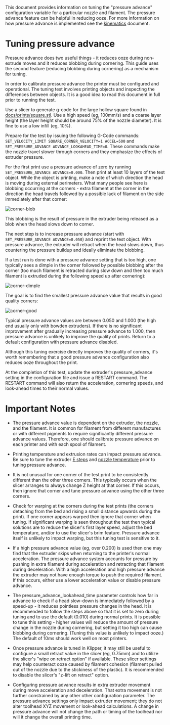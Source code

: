 This document provides information on tuning the "pressure advance"
configuration variable for a particular nozzle and filament. The
pressure advance feature can be helpful in reducing ooze. For more
information on how pressure advance is implemented see the
[kinematics](Kinematics.md) document.

Tuning pressure advance
=======================

Pressure advance does two useful things - it reduces ooze during
non-extrude moves and it reduces blobbing during cornering. This guide
uses the second feature (reducing blobbing during cornering) as a
mechanism for tuning.

In order to calibrate pressure advance the printer must be configured
and operational. The tuning test involves printing objects and
inspecting the differences between objects. It is a good idea to read
this document in full prior to running the test.

Use a slicer to generate g-code for the large hollow square found in
[docs/prints/square.stl](prints/square.stl). Use a high speed (eg,
100mm/s) and a coarse layer height (the layer height should be around
75% of the nozzle diameter). It is fine to use a low infill (eg, 10%).

Prepare for the test by issuing the following G-Code commands:
`SET_VELOCITY_LIMIT SQUARE_CORNER_VELOCITY=1 ACCEL=500` and
`SET_PRESSURE_ADVANCE ADVANCE_LOOKAHEAD_TIME=0`. These commands make
the nozzle travel slower through corners and they emphasize the
effects of extruder pressure.

For the first print use a pressure advance of zero by running
`SET_PRESSURE_ADVANCE ADVANCE=0.000`. Then print at least 10 layers of
the test object. While the object is printing, make a note of which
direction the head is moving during external perimeters. What many
people see here is blobbing occurring at the corners - extra filament
at the corner in the direction the head travels followed by a possible
lack of filament on the side immediately after that corner:

![corner-blob](img/corner-blob.jpg)

This blobbing is the result of pressure in the extruder being released
as a blob when the head slows down to corner.

The next step is to increase pressure advance (start with
`SET_PRESSURE_ADVANCE ADVANCE=0.050`) and reprint the test object.
With pressure advance, the extruder will retract when the head slows
down, thus countering the pressure buildup and ideally eliminate the
blobbing.

If a test run is done with a pressure advance setting that is too
high, one typically sees a dimple in the corner followed by possible
blobbing after the corner (too much filament is retracted during slow
down and then too much filament is extruded during the following speed
up after cornering):

![corner-dimple](img/corner-dimple.jpg)

The goal is to find the smallest pressure advance value that results
in good quality corners:

![corner-good](img/corner-good.jpg)

Typical pressure advance values are between 0.050 and 1.000 (the high
end usually only with bowden extruders). If there is no significant
improvement after gradually increasing pressure advance to 1.000, then
pressure advance is unlikely to improve the quality of prints. Return
to a default configuration with pressure advance disabled.

Although this tuning exercise directly improves the quality of
corners, it's worth remembering that a good pressure advance
configuration also reduces ooze throughout the print.

At the completion of this test, update the extruder's pressure_advance
setting in the configuration file and issue a RESTART command. The
RESTART command will also return the acceleration, cornering speeds,
and look-ahead times to their normal values.

Important Notes
===============

* The pressure advance value is dependent on the extruder, the nozzle,
  and the filament. It is common for filament from different
  manufactures or with different pigments to require significantly
  different pressure advance values. Therefore, one should calibrate
  pressure advance on each printer and with each spool of filament.

* Printing temperature and extrusion rates can impact pressure
  advance.  Be sure to tune the extruder
  [E steps](http://reprap.org/wiki/Triffid_Hunter%27s_Calibration_Guide#E_steps)
  and
  [nozzle temperature](http://reprap.org/wiki/Triffid_Hunter%27s_Calibration_Guide#Nozzle_Temperature)
  prior to tuning pressure advance.

* It is not unusual for one corner of the test print to be
  consistently different than the other three corners. This typically
  occurs when the slicer arranges to always change Z height at that
  corner. If this occurs, then ignore that corner and tune pressure
  advance using the other three corners.

* Check for warping at the corners during the test prints (the corners
  detaching from the bed and rising a small distance upwards during
  the print). If one corner appears warped then ignore that corner
  when tuning. If significant warping is seen throughout the test then
  typical solutions are to reduce the slicer's first layer speed,
  adjust the bed temperature, and/or to use the slicer's brim feature.
  Pressure advance itself is unlikely to impact warping, but this
  tuning test is sensitive to it.

* If a high pressure advance value (eg, over 0.200) is used then one
  may find that the extruder skips when returning to the printer's
  normal acceleration. The pressure advance system accounts for
  pressure by pushing in extra filament during acceleration and
  retracting that filament during deceleration. With a high
  acceleration and high pressure advance the extruder may not have
  enough torque to push the required filament. If this occurs, either
  use a lower acceleration value or disable pressure advance.

* The pressure_advance_lookahead_time parameter controls how far in
  advance to check if a head slow-down is immediately followed by a
  speed-up - it reduces pointless pressure changes in the head. It is
  recommended to follow the steps above so that it is set to zero
  during tuning and to use the default (0.010) during normal prints.
  It is possible to tune this setting - higher values will reduce the
  amount of pressure change in the nozzle during cornering, but
  setting it too high can cause blobbing during cornering. (Tuning
  this value is unlikely to impact ooze.) The default of 10ms should
  work well on most printers.

* Once pressure advance is tuned in Klipper, it may still be useful to
  configure a small retract value in the slicer (eg, 0.75mm) and to
  utilize the slicer's "wipe on retract option" if available. These
  slicer settings may help counteract ooze caused by filament cohesion
  (filament pulled out of the nozzle due to the stickiness of the
  plastic). It is recommended to disable the slicer's "z-lift on
  retract" option.

* Configuring pressure advance results in extra extruder movement
  during move acceleration and deceleration. That extra movement is
  not further constrained by any other other configuration parameter.
  The pressure advance settings only impact extruder movement; they do
  not alter toolhead XYZ movement or look-ahead calculations. A change
  in pressure advance will not change the path or timing of the
  toolhead nor will it change the overall printing time.
